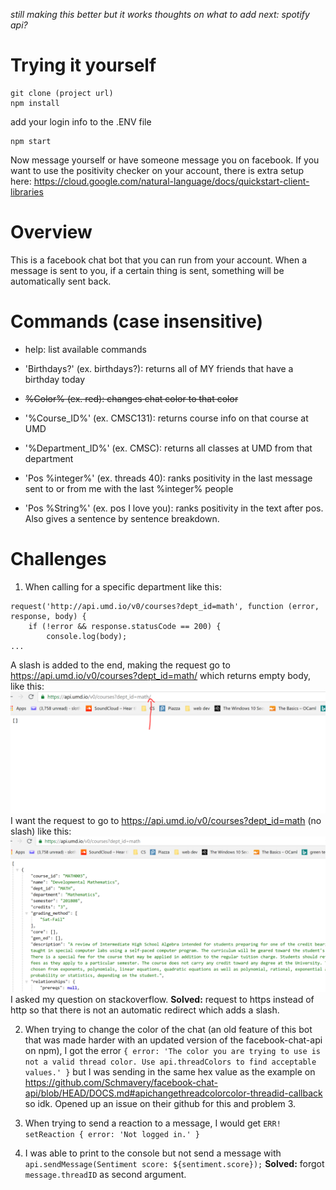 *still making this better but it works*
*thoughts on what to add next: spotify api?*

Trying it yourself
==========
```
git clone (project url)
npm install
```
add your login info to the .ENV file
```
npm start
```
Now message yourself or have someone message you on facebook. If you want to use
 the positivity checker on your account, there is extra setup here:
 https://cloud.google.com/natural-language/docs/quickstart-client-libraries

Overview
==========

This is a facebook chat bot that you can run from your account. When a message
is sent to you, if a certain thing is sent, something will be automatically sent
back.

Commands (case insensitive)
=========
- help: list available commands

- 'Birthdays?' (ex. birthdays?): returns all of MY friends that have a birthday today
- ~~%Color% (ex. red): changes chat color to that color~~
- '%Course_ID%' (ex. CMSC131): returns course info on that course at UMD
- '%Department_ID%' (ex. CMSC): returns all classes at UMD from that department
- 'Pos %integer%' (ex. threads 40): ranks positivity in the last message
sent to or from me with the last %integer% people
- 'Pos %String%' (ex. pos I love you): ranks positivity in the text after pos. Also
gives a sentence by sentence breakdown. 

Challenges
=============
1. When calling for a specific department like this:
```
request('http://api.umd.io/v0/courses?dept_id=math', function (error, response, body) {
    if (!error && response.statusCode == 200) {
        console.log(body);
...
```
A slash is added to the end, making the request go to https://api.umd.io/v0/courses?dept_id=math/
which returns empty body, like this:
![withslash.PNG](./withslash.PNG)
I want the request to go to https://api.umd.io/v0/courses?dept_id=math (no slash) like this:
![withoutslash.PNG](./withoutslash.PNG)
I asked my question on stackoverflow. **Solved:** request to https instead of http
so that there is not an automatic redirect which adds a slash.

2. When trying to change the color of the chat (an old feature of this bot that was made harder with an updated version of the facebook-chat-api on npm), I got the error
`{ error: 'The color you are trying to use is not a valid thread color. Use api.threadColors to find acceptable values.' }` but I was sending in the same hex value as the example on
https://github.com/Schmavery/facebook-chat-api/blob/HEAD/DOCS.md#apichangethreadcolorcolor-threadid-callback so idk. Opened up an issue on their github for this and problem 3.

3. When trying to send a reaction to a message, I would get `ERR! setReaction { error: 'Not logged in.' }`

4. I was able to print to the console but not send a message with `api.sendMessage(Sentiment score: ${sentiment.score});` **Solved:** forgot `message.threadID` as second argument.

